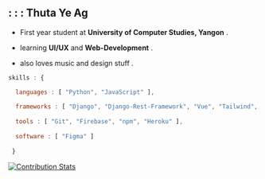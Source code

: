 ## :  :  :  Thuta Ye Ag   <br>


  * First year student at __University of Computer Studies, Yangon__ .
  
  * learning __UI/UX__ and __Web-Development__ .
  
  * also loves music and design stuff .
      
 
  
  
  ```javascript
  skills : {
  
    languages : [ "Python", "JavaScript" ],
    
    frameworks : [ "Django", "Django-Rest-Framework", "Vue", "Tailwind", "SASS" ],
    
    tools : [ "Git", "Firebase", "npm", "Heroku" ],
    
    software : [ "Figma" ]
    
   }
  
  ```
  

[![Contribution Stats](https://github-contribution-stats.vercel.app/api/?username=ThutaYeAg)](https://github.com/LordDashMe/github-contribution-stats/)
